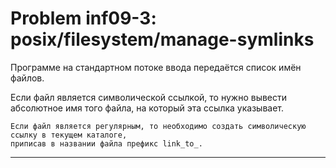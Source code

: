 **Problem inf09-3: posix/filesystem/manage-symlinks**
=====================================================

Программе на стандартном потоке ввода передаётся список имён файлов.

Если файл является символической ссылкой, то нужно вывести абсолютное имя того файла, на который эта ссылка указывает.

    Если файл является регулярным, то необходимо создать символическую ссылку в текущем каталоге, 
    приписав в названии файла префикс link_to_.

***
